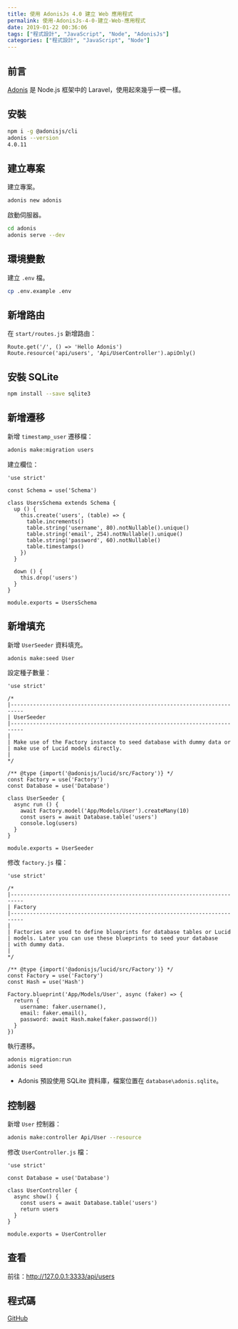 ```yaml
---
title: 使用 AdonisJs 4.0 建立 Web 應用程式
permalink: 使用-AdonisJs-4-0-建立-Web-應用程式
date: 2019-01-22 00:36:06
tags: ["程式設計", "JavaScript", "Node", "AdonisJs"]
categories: ["程式設計", "JavaScript", "Node"]
---
```


## 前言

[Adonis](https://github.com/adonisjs/adonis-framework) 是 Node.js 框架中的 Laravel，使用起來幾乎一模一樣。

## 安裝

```BASH
npm i -g @adonisjs/cli
adonis --version
4.0.11
```

## 建立專案

建立專案。

```BASH
adonis new adonis
```

啟動伺服器。

```BASH
cd adonis
adonis serve --dev
```

## 環境變數

建立 `.env` 檔。

```BASH
cp .env.example .env
```

## 新增路由

在 `start/routes.js` 新增路由：

```JS
Route.get('/', () => 'Hello Adonis')
Route.resource('api/users', 'Api/UserController').apiOnly()
```

## 安裝 SQLite

```BASH
npm install --save sqlite3
```

## 新增遷移

新增 `timestamp_user` 遷移檔：

```BASH
adonis make:migration users
```

建立欄位：

```JS
'use strict'

const Schema = use('Schema')

class UsersSchema extends Schema {
  up () {
    this.create('users', (table) => {
      table.increments()
      table.string('username', 80).notNullable().unique()
      table.string('email', 254).notNullable().unique()
      table.string('password', 60).notNullable()
      table.timestamps()
    })
  }

  down () {
    this.drop('users')
  }
}

module.exports = UsersSchema
```

## 新增填充

新增 `UserSeeder` 資料填充。

```BASH
adonis make:seed User
```

設定種子數量：

```JS
'use strict'

/*
|--------------------------------------------------------------------------
| UserSeeder
|--------------------------------------------------------------------------
|
| Make use of the Factory instance to seed database with dummy data or
| make use of Lucid models directly.
|
*/

/** @type {import('@adonisjs/lucid/src/Factory')} */
const Factory = use('Factory')
const Database = use('Database')

class UserSeeder {
  async run () {
    await Factory.model('App/Models/User').createMany(10)
    const users = await Database.table('users')
    console.log(users)
  }
}

module.exports = UserSeeder
```

修改 `factory.js` 檔：

```JS
'use strict'

/*
|--------------------------------------------------------------------------
| Factory
|--------------------------------------------------------------------------
|
| Factories are used to define blueprints for database tables or Lucid
| models. Later you can use these blueprints to seed your database
| with dummy data.
|
*/

/** @type {import('@adonisjs/lucid/src/Factory')} */
const Factory = use('Factory')
const Hash = use('Hash')

Factory.blueprint('App/Models/User', async (faker) => {
  return {
    username: faker.username(),
    email: faker.email(),
    password: await Hash.make(faker.password())
  }
})
```

執行遷移。

```BASH
adonis migration:run
adonis seed
```

- Adonis 預設使用 SQLite 資料庫，檔案位置在 `database\adonis.sqlite`。

## 控制器

新增 `User` 控制器：

```BASH
adonis make:controller Api/User --resource
```

修改 `UserController.js` 檔：

```JS
'use strict'

const Database = use('Database')

class UserController {
  async show() {
    const users = await Database.table('users')
    return users
  }
}

module.exports = UserController
```

## 查看

前往：<http://127.0.0.1:3333/api/users>

## 程式碼

[GitHub](https://github.com/memochou1993/adonis-example)
